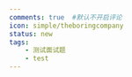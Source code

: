 ```yaml
---
comments: true  #默认不开启评论
icon: simple/theboringcompany
status: new
tags:
    - 测试面试题
    - test
---
```


